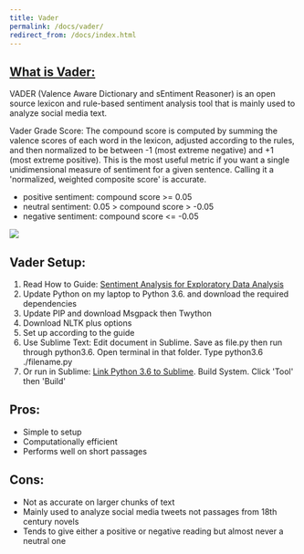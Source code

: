 ```yaml
---
title: Vader
permalink: /docs/vader/
redirect_from: /docs/index.html
---
```


## [What is Vader:](https://github.com/cjhutto/vaderSentiment)

VADER (Valence Aware Dictionary and sEntiment Reasoner) is an open source lexicon and rule-based sentiment analysis tool that is mainly used to analyze social media text.

Vader Grade Score: The compound score is computed by summing the valence scores of each word in the lexicon, adjusted according to the rules, and then normalized to be between -1 (most extreme negative) and +1 (most extreme positive). This is the most useful metric if you want a single unidimensional measure of sentiment for a given sentence. Calling it a 'normalized, weighted composite score' is accurate.

* positive sentiment: compound score >= 0.05
* neutral sentiment: 0.05 > compound score > -0.05
* negative sentiment: compound score <= -0.05

<img src="{{site.baseurl}}/img/vader-sample.png">

## Vader Setup:
1. Read How to Guide: [Sentiment Analysis for Exploratory Data Analysis](https://programminghistorian.org/en/lessons/sentiment-analysis#exploring-text-with-sentiment-analysis)
2. Update Python on my laptop to Python 3.6. and download the required dependencies
3. Update PIP and download Msgpack then Twython
4. Download NLTK plus options
5. Set up according to the guide
6. Use Sublime Text: Edit document in Sublime. Save as file.py then run through python3.6. Open terminal in that folder. Type python3.6 ./filename.py
7. Or run in Sublime: [Link Python 3.6 to Sublime](https://gist.github.com/zaemiel/4fbd8b5125fda7a140be). Build System. Click 'Tool' then 'Build'

## Pros:
* Simple to setup
* Computationally efficient
* Performs well on short passages

## Cons:
* Not as accurate on larger chunks of text
* Mainly used to analyze social media tweets not passages from 18th century novels
* Tends to give either a positive or negative reading but almost never a neutral one

